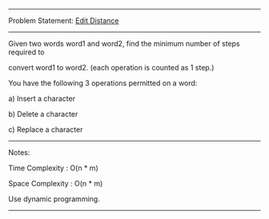 ******************************************************************************
Problem Statement: [Edit Distance](https://leetcode.com/problems/edit-distance/)
******************************************************************************

Given two words word1 and word2, find the minimum number of steps required to

convert word1 to word2. (each operation is counted as 1 step.) 

You have the following 3 operations permitted on a word: 

a) Insert a character

b) Delete a character

c) Replace a character


******************************************************************************
Notes:

Time Complexity : O(n * m)

Space Complexity : O(n * m)

Use dynamic programming.

******************************************************************************
